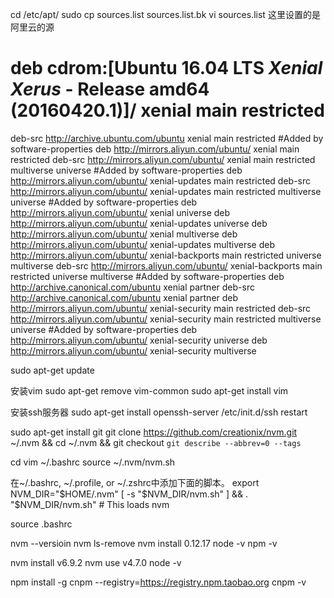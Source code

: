 cd /etc/apt/
sudo cp sources.list sources.list.bk
vi sources.list
这里设置的是阿里云的源

# deb cdrom:[Ubuntu 16.04 LTS _Xenial Xerus_ - Release amd64 (20160420.1)]/ xenial main restricted
deb-src http://archive.ubuntu.com/ubuntu xenial main restricted #Added by software-properties
deb http://mirrors.aliyun.com/ubuntu/ xenial main restricted
deb-src http://mirrors.aliyun.com/ubuntu/ xenial main restricted multiverse universe #Added by software-properties
deb http://mirrors.aliyun.com/ubuntu/ xenial-updates main restricted
deb-src http://mirrors.aliyun.com/ubuntu/ xenial-updates main restricted multiverse universe #Added by software-properties
deb http://mirrors.aliyun.com/ubuntu/ xenial universe
deb http://mirrors.aliyun.com/ubuntu/ xenial-updates universe
deb http://mirrors.aliyun.com/ubuntu/ xenial multiverse
deb http://mirrors.aliyun.com/ubuntu/ xenial-updates multiverse
deb http://mirrors.aliyun.com/ubuntu/ xenial-backports main restricted universe multiverse
deb-src http://mirrors.aliyun.com/ubuntu/ xenial-backports main restricted universe multiverse #Added by software-properties
deb http://archive.canonical.com/ubuntu xenial partner
deb-src http://archive.canonical.com/ubuntu xenial partner
deb http://mirrors.aliyun.com/ubuntu/ xenial-security main restricted
deb-src http://mirrors.aliyun.com/ubuntu/ xenial-security main restricted multiverse universe #Added by software-properties
deb http://mirrors.aliyun.com/ubuntu/ xenial-security universe
deb http://mirrors.aliyun.com/ubuntu/ xenial-security multiverse

sudo apt-get update

安装vim
sudo apt-get remove vim-common
sudo apt-get install vim

安装ssh服务器
sudo apt-get install openssh-server
/etc/init.d/ssh restart

sudo apt-get install git
git clone https://github.com/creationix/nvm.git ~/.nvm && cd ~/.nvm && git checkout `git describe --abbrev=0 --tags`

cd
vim ~/.bashrc
source ~/.nvm/nvm.sh

在~/.bashrc, ~/.profile, or ~/.zshrc中添加下面的脚本。
export NVM_DIR="$HOME/.nvm"
[ -s "$NVM_DIR/nvm.sh" ] && . "$NVM_DIR/nvm.sh" # This loads nvm

source  .bashrc

nvm --versioin
nvm ls-remove
nvm install 0.12.17
node -v
npm -v

nvm install v6.9.2
nvm use v4.7.0
node -v

npm install -g cnpm --registry=https://registry.npm.taobao.org
cnpm -v